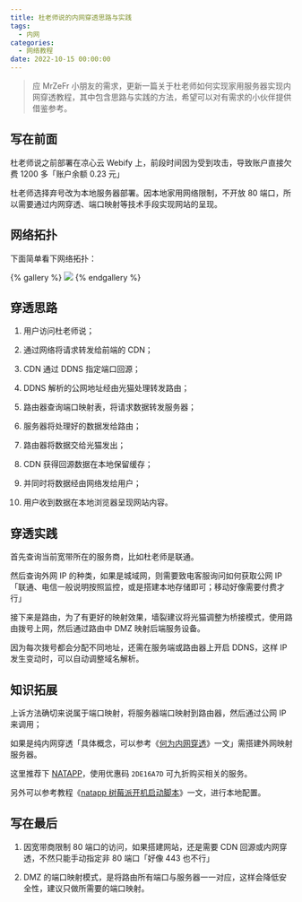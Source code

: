 ```yaml
---
title: 杜老师说的内网穿透思路与实践
tags:
  - 内网
categories:
  - 网络教程
date: 2022-10-15 00:00:00
---
```


> 应 MrZeFr 小朋友的需求，更新一篇关于杜老师如何实现家用服务器实现内网穿透教程，其中包含思路与实践的方法，希望可以对有需求的小伙伴提供借鉴参考。

<!-- more -->

## 写在前面

杜老师说之前部署在凉心云 Webify 上，前段时间因为受到攻击，导致账户直接欠费 1200 多「账户余额 0.23 元」

杜老师选择弃号改为本地服务器部署。因本地家用网络限制，不开放 80 端口，所以需要通过内网穿透、端口映射等技术手段实现网站的呈现。

## 网络拓扑

下面简单看下网络拓扑：

{% gallery %}
![](https://cdn.dusays.com/2022/10/515-1.jpg/1)
{% endgallery %}

## 穿透思路

1. 用户访问杜老师说；

2. 通过网络将请求转发给前端的 CDN；

3. CDN 通过 DDNS 指定端口回源；

4. DDNS 解析的公网地址经由光猫处理转发路由；

5. 路由器查询端口映射表，将请求数据转发服务器；

6. 服务器将处理好的数据发给路由；

7. 路由器将数据交给光猫发出；

8. CDN 获得回源数据在本地保留缓存；

9. 并同时将数据经由网络发给用户；

10. 用户收到数据在本地浏览器呈现网站内容。

## 穿透实践

首先查询当前宽带所在的服务商，比如杜老师是联通。

然后查询外网 IP 的种类，如果是城域网，则需要致电客服询问如何获取公网 IP「联通、电信一般说明按照监控，或是搭建本地存储即可；移动好像需要付费才行」

接下来是路由，为了有更好的映射效果，墙裂建议将光猫调整为桥接模式，使用路由拨号上网，然后通过路由中 DMZ 映射后端服务设备。

因为每次拨号都会分配不同地址，还需在服务端或路由器上开启 DDNS，这样 IP 发生变动时，可以自动调整域名解析。

## 知识拓展

上诉方法确切来说属于端口映射，将服务器端口映射到路由器，然后通过公网 IP 来调用；

如果是纯内网穿透「具体概念，可以参考《[何为内网穿透](https://dusays.com/250/)》一文」需搭建外网映射服务器。

这里推荐下 [NATAPP](https://natapp.cn)，使用优惠码 `2DE16A7D` 可九折购买相关的服务。

另外可以参考教程《[natapp 树莓派开机启动脚本](https://dusays.com/253/)》一文，进行本地配置。

## 写在最后

1. 因宽带商限制 80 端口的访问，如果搭建网站，还是需要 CDN 回源或内网穿透，不然只能手动指定非 80 端口「好像 443 也不行」

2. DMZ 的端口映射模式，是将路由所有端口与服务器一一对应，这样会降低安全性，建议只做所需要的端口映射。
